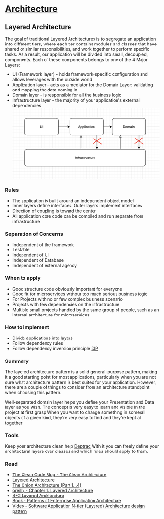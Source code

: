 # [Architecture](README.md)

## Layered Architecture
The goal of traditional Layered Architectures is to segregate an application into different tiers, where each tier contains modules and classes that have shared or similar responsibilities, and work together to perform specific tasks.
As a result, our application will be divided into small, decoupled, components. Each of these components belongs to one of the 4 Major Layers:
* UI (Framework layer) - holds framework-specific configuration and allows leverages with the outside world
* Application layer - acts as a mediator for the Domain Layer: validating and mapping the data coming in
* Domain layer - is responsible for all the business logic
* Infrastructure layer - the majority of your application's external dependencies
![8.png](docs/8.png)

### Rules
* The application is built around an independent object model
* Inner layers define interfaces. Outer layers implement interfaces
* Direction of coupling is toward the center
* All application core code can be compiled and run separate from infrastructure

### Separation of Concerns
* Independent of the framework
* Testable
* Independent of UI
* Independent of Database
* Independent of external agency

### When to apply
* Good structure code obviously important for everyone
* Good fit for microservices without too much serious business logic
* For Projects with no or few complex business scenario
* Projects with few dependencies on the infrastructure
* Multiple small projects handled by the same group of people, such as an internal architecture for microservices

### How to implement
* Divide applications into layers
* Follow dependency rules
* Follow dependency inversion principle [DIP](dip.md)

### Summary
The layered architecture pattern is a solid general-purpose pattern, making it a good starting point for most applications, particularly when you are not sure what architecture pattern is best suited for your application. However, there are a couple of things to consider from an architecture standpoint when choosing this pattern.

Well-separated domain layer helps you define your Presentation and Data layer as you wish. The concept is very easy to learn and visible in the project at first grasp
When you want to change something in some/all objects of a given kind, they’re very easy to find and they’re kept all together

### Tools
Keep your architecture clean help [Deptrac](https://qossmic.github.io/deptrac/) With it you can freely define your architectural layers over classes and which rules should apply to them.

### Read
* [The Clean Code Blog - The Clean Architecture](https://blog.cleancoder.com/uncle-bob/2012/08/13/the-clean-architecture.html)
* [Layered Architecture](https://herbertograca.com/2017/08/03/layered-architecture/)
* [The Onion Architecture (Part 1...4)](https://jeffreypalermo.com/2008/07/the-onion-architecture-part-1/)
* [oreilly - Chapter 1. Layered Architecture](https://www.oreilly.com/library/view/software-architecture-patterns/9781491971437/ch01.html)
* [4+2 Layered Architecture](https://medium.com/@nogueira.cc/4-2-layered-architecture-313329082989)
* [Book - Patterns of Enterprise Application Architecture ](https://www.amazon.com/-/en/dp/0321127420)
* [Video - Software Application N-tier (Layered) Architecture design pattern](https://www.youtube.com/watch?app=desktop&v=V4RDMV0L-JM)